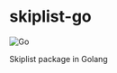 # skiplist-go
![Go](https://github.com/jdxyw/skiplist-go/workflows/Go/badge.svg?branch=main)

Skiplist package in Golang
